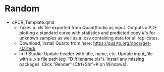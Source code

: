 # Random
- qPCR_Template.qmd
  - Takes a .xls file exported from QuantStudio as input. Outputs a PDF plotting a standard curve with statistics and predicted copy \#'s for unknown samples as well as a .csv containing data for all replicates.
  - Download, install Quarto from here: https://quarto.org/docs/get-started/
  - In R Studio: Update header with title, name, etc. Update input_file with a .xls file path (eg. "D:/filename.xls"). Install any missing packages. Click "Render" (Ctrl+Shif+K on Windows).
